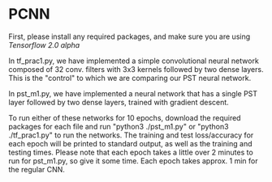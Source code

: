 # PCNN

First, please install any required packages, and make sure you are using *Tensorflow 2.0 alpha*

In tf_prac1.py, we have implemented a simple convolutional neural network composed of 32 conv. filters with 3x3 kernels followed by two dense layers. This is the "control" to which we are comparing our PST neural network.

In pst_m1.py, we have implemented a neural network that has a single PST layer followed by two dense layers, trained with gradient descent.

To run either of these networks for 10 epochs, download the required packages for each file and run "python3 ./pst_m1.py" or "python3 ./tf_prac1.py" to run the networks. The training and test loss/accuracy for each epoch will be printed to standard output, as well as the training and testing times. Please note that each epoch takes a little over 2 minutes to run for pst_m1.py, so give it some time. Each epoch takes approx. 1 min for the regular CNN.
